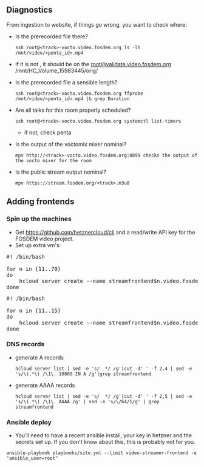 ## Diagnostics
From ingestion to website, if things go wrong, you want to check where:
- Is the prerecorded file there?

  ```ssh root@<track>-vocto.video.fosdem.org ls -lh /mnt/video/<penta_id>.mp4```
 - if it is not , it should be on the root@validate.video.fosdem.org  /mnt/HC_Volume_15983445/orig/ 
- Is the prerecorded file a sensible length?

  ```ssh root@<track>-vocto.video.fosdem.org ffprobe /mnt/video/<penta_id>.mp4 |& grep Duration```
- Are all talks for this room properly scheduled?

  ```ssh root@<track>-vocto.video.fosdem.org systemctl list-timers```
  - if not, check penta 
- Is the output of the voctomix mixer nominal?

  ```mpv http://<track>-vocto.video.fosdem.org:8899 checks the output of the vocto mixer for the room```
- Is the public stream output nominal?

  ```mpv https://stream.fosdem.org/<track>.m3u8```

## Adding frontends
### Spin up the machines
- Get https://github.com/hetznercloud/cli and a read/write API key for the FOSDEM video project.
- Set up extra vm's:

<pre>
#! /bin/bash

for n in {11..70}
do
	hcloud server create --name streamfrontend$n.video.fosdem.org --image debian-10 --datacenter fsn1-dc14 --type cx21 --network video-int --ssh-key vk --ssh-key mark@looksaus --ssh-key gerry@fosdem.org
done
</pre>


<pre>
#! /bin/bash

for n in {11..15}
do
	hcloud server create --name streamfrontend$n.video.fosdem.org --image debian-10 --datacenter hel1-dc2 --type cx21 --network video-int --ssh-key vk --ssh-key mark@looksaus --ssh-key gerry@fosdem.org
done
</pre>




### DNS records

- generate A records

  ```hcloud server list | sed -e 's/  */ /g'|cut -d' ' -f 2,4 | sed -e 's/\(.*\) /\1\. 10800 IN A /g'|grep streamfrontend```

- generate AAAA records

  ```hcloud server list | sed -e 's/  */ /g'|cut -d' ' -f 2,5 | sed -e 's/\(.*\) /\1\. AAAA /g' | sed -e 's/\/64/1/g' | grep streamfrontend```

### Ansible deploy
- You'll need to have a recent ansible install, your key in hetzner and the secrets set up. If you don't know about this, this is probably not for you.

```ansible-playbook playbooks/site.yml --limit video-streamer-frontend -e "ansible_user=root"```
